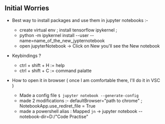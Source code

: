 ## Initial Worries
- Best way to install packages and use them in jupyter notebooks :-
    - create virtual env ; install tensorflow ipykernel ; 
    - python -m ipykernel install --user --name=name_of_the_new_jypternotebook
    - open jupyterNotebook -> Click on New you'll see the New notebook



- Keybindings ?
    - ctrl + shift + H := help
    - ctrl + shift + C := command palatte


- How to open it in browser ( once I am comfortable there, I'll do it in VSC )
    - Made a config file ```$ jupyter notebook --generate-config ```
    - made 2 modifications :- defaultBrowser="path to chrome" ; NotebookApp.use_rediret_file = True
    - made a powershell alias : Mapped `jn` -> jupyter notebook --notebook-dir=D:/"Code Practise"


